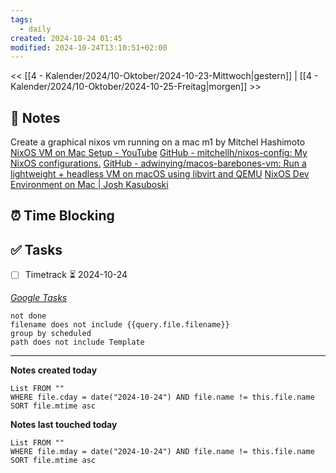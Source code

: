 ```yaml
---
tags:
  - daily
created: 2024-10-24 01:45
modified: 2024-10-24T13:10:51+02:00
---
```

<< [[4 - Kalender/2024/10-Oktober/2024-10-23-Mittwoch|gestern]] | [[4 - Kalender/2024/10-Oktober/2024-10-25-Freitag|morgen]] >>

## 📝 Notes

Create a graphical nixos vm running on a mac m1 by Mitchel Hashimoto [NixOS VM on Mac Setup - YouTube](https://www.youtube.com/watch?v=ubDMLoWz76U)
[GitHub - mitchellh/nixos-config: My NixOS configurations.](https://github.com/mitchellh/nixos-config?tab=readme-ov-file)
[GitHub - adwinying/macos-barebones-vm: Run a lightweight + headless VM on macOS using libvirt and QEMU](https://github.com/adwinying/macos-barebones-vm)
[NixOS Dev Environment on Mac | Josh Kasuboski](https://www.joshkasuboski.com/posts/nix-dev-environment/)

## ⏰ Time Blocking

## ✅ Tasks
- [ ] Timetrack ⏳ 2024-10-24

_[Google Tasks](https://calendar.google.com/calendar/u/0/r/tasks)_
```tasks
not done
filename does not include {{query.file.filename}}
group by scheduled
path does not include Template
```

---

**Notes created today**
```dataview
List FROM "" 
WHERE file.cday = date("2024-10-24") AND file.name != this.file.name
SORT file.mtime asc
```

 **Notes last touched today**
 
```dataview
List FROM "" 
WHERE file.mday = date("2024-10-24") AND file.name != this.file.name
SORT file.mtime asc
```